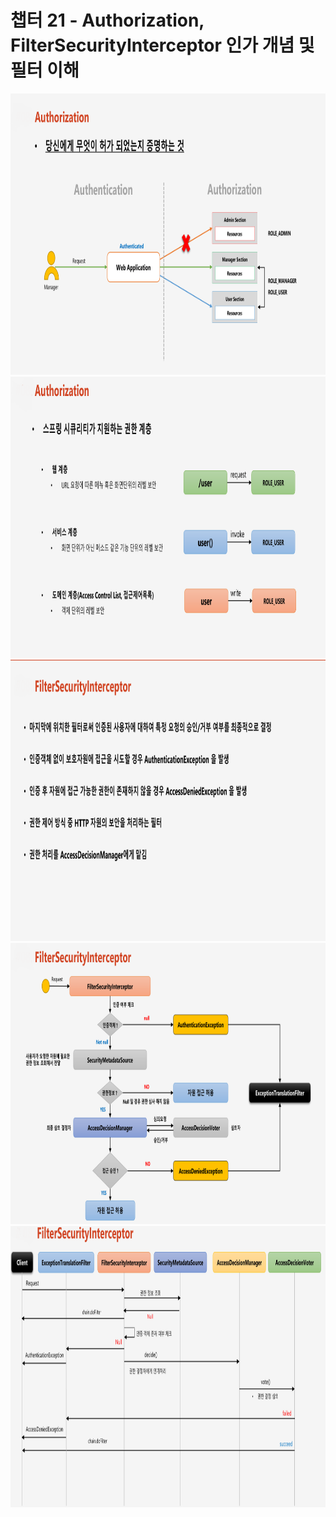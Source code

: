 # 챕터 21 - Authorization, FilterSecurityInterceptor 인가 개념 및 필터 이해

<img src="./img/1.png" width="900" height="450">  
<img src="./img/2.png" width="900" height="450">  
<img src="./img/3.png" width="900" height="450">  
<img src="./img/4.png" width="900" height="450">  
<img src="./img/5.png" width="900" height="450">  

